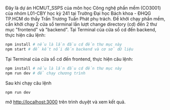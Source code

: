 Đây là dự án HCMUT_SSPS của môn học Công nghệ phần mềm (CO3001) của nhóm L01-CBY học kỳ 241 tại Trường Đại học Bách khoa - ĐHQG TP.HCM do thầy Trần Trương Tuấn Phát phụ trách.
Để khởi chạy phần mềm, cần khởi chạy 2 cửa sổ terminal lần lượt change directory (cd) đến 2 thư mục "frontend" và "backend".
Tại Terminal của cửa sổ cd đến backend, thực hiện câu lệnh:
```bash
npm install # nếu là lần đầu cd đến thư mục này
npm start # để kết nối đến backend và cơ sở dữ liệu
```
Tại Terminal của cửa sổ cd đến frontend, thực hiện câu lệnh:
```bash
npm install # nếu là lần đầu cd đến thư mục này
npm run dev # để chạy chương trình
```
Sau khi chạy câu lệnh 
```bash 
npm run dev
```
mở [http://localhost:3000](http://localhost:3000) trên trình duyệt và xem kết quả.

